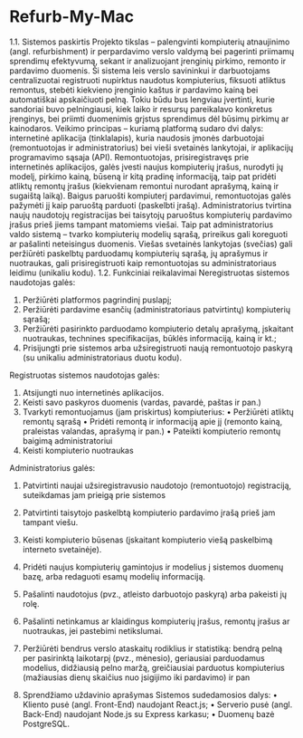 # Refurb-My-Mac

1.1.	Sistemos paskirtis
Projekto tikslas – palengvinti kompiuterių atnaujinimo (angl. refurbishment) ir perpardavimo verslo valdymą bei pagerinti priimamų sprendimų efektyvumą, sekant ir analizuojant įrenginių pirkimo, remonto ir pardavimo duomenis. 
Ši sistema leis verslo savininkui ir darbuotojams centralizuotai registruoti nupirktus naudotus kompiuterius, fiksuoti atliktus remontus, stebėti kiekvieno įrenginio kaštus ir pardavimo kainą bei automatiškai apskaičiuoti pelną. Tokiu būdu bus lengviau įvertinti, kurie sandoriai buvo pelningiausi, kiek laiko ir resursų pareikalavo konkretus įrenginys, bei priimti duomenimis grįstus sprendimus dėl būsimų pirkimų ar kainodaros.
Veikimo principas – kuriamą platformą sudaro dvi dalys: internetinė aplikacija (tinklalapis), kuria naudosis įmonės darbuotojai (remontuotojas ir administratorius) bei vieši svetainės lankytojai, ir aplikacijų programavimo sąsaja (API). 
Remontuotojas, prisiregistravęs prie internetinės aplikacijos, galės įvesti naujus kompiuterių įrašus, nurodyti jų modelį, pirkimo kainą, būseną ir kitą pradinę informaciją, taip pat pridėti atliktų remontų įrašus (kiekvienam remontui nurodant aprašymą, kainą ir sugaištą laiką). Baigus paruošti kompiuterį pardavimui, remontuotojas galės pažymėti jį kaip paruoštą parduoti (paskelbti įrašą). Administratorius tvirtina naujų naudotojų registracijas bei taisytojų paruoštus kompiuterių pardavimo įrašus prieš jiems tampant matomiems viešai. Taip pat administratorius valdo sistemą – tvarko kompiuterių modelių sąrašą, prireikus gali koreguoti ar pašalinti neteisingus duomenis. Viešas svetainės lankytojas (svečias) gali peržiūrėti paskelbtų parduodamų kompiuterių sąrašą, jų aprašymus ir nuotraukas, gali prisiregistruoti kaip remontuotojas su administratoriaus leidimu (unikaliu kodu).
1.2.	Funkciniai reikalavimai
Neregistruotas sistemos naudotojas galės:
1.	Peržiūrėti platformos pagrindinį puslapį;
2.	Peržiūrėti pardavime esančių (administratoriaus patvirtintų) kompiuterių sąrašą;
3.	Peržiūrėti pasirinkto parduodamo kompiuterio detalų aprašymą, įskaitant nuotraukas, technines specifikacijas, būklės informaciją, kainą ir kt.;
4.	Prisijungti prie sistemos arba užsiregistruoti naują remontuotojo paskyrą (su unikaliu administratoriaus duotu kodu). 

Registruotas sistemos naudotojas galės:
1.	Atsijungti nuo internetinės aplikacijos.
2.	Keisti savo paskyros duomenis (vardas, pavardė, paštas ir pan.)
3.	Tvarkyti remontuojamus (jam priskirtus) kompiuterius:
•	Peržiūrėti atliktų remontų sąrašą
•	Pridėti remontą ir informaciją apie jį (remonto kainą, praleistas valandas, aprašymą ir pan.)
•	Pateikti kompiuterio remontų baigimą administratoriui
4.	Keisti kompiuterio nuotraukas

Administratorius galės:
1.	Patvirtinti naujai užsiregistravusio naudotojo (remontuotojo) registraciją, suteikdamas jam prieigą prie sistemos
2.	Patvirtinti taisytojo paskelbtą kompiuterio pardavimo įrašą prieš jam tampant viešu. 
3.	Keisti kompiuterio būsenas (įskaitant kompiuterio viešą paskelbimą interneto svetainėje).
4.	Pridėti naujus kompiuterių gamintojus ir modelius į sistemos duomenų bazę, arba redaguoti esamų modelių informaciją. 
5.	Pašalinti naudotojus (pvz., atleisto darbuotojo paskyrą) arba pakeisti jų rolę.

6.	Pašalinti netinkamus ar klaidingus kompiuterių įrašus, remontų įrašus ar nuotraukas, jei pastebimi netikslumai.
7.	Peržiūrėti bendrus verslo ataskaitų rodiklius ir statistiką: bendrą pelną per pasirinktą laikotarpį (pvz., mėnesio), geriausiai parduodamus modelius, didžiausią pelno maržą, greičiausiai parduotus kompiuterius (mažiausias dienų skaičius nuo įsigijimo iki pardavimo) ir pan

2. Sprendžiamo uždavinio aprašymas
Sistemos sudedamosios dalys:
	•	Kliento pusė (angl. Front-End) naudojant React.js;
	•	Serverio pusė (angl. Back-End) naudojant Node.js su Express karkasu;
	•	Duomenų bazė PostgreSQL.
